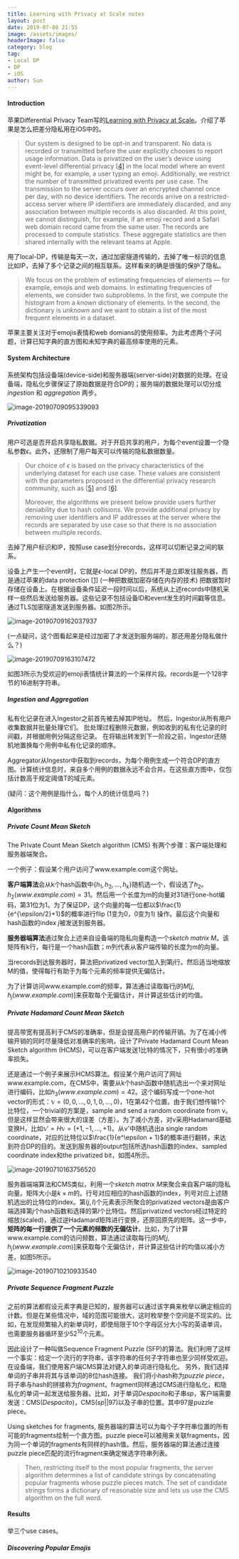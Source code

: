 ```yaml
---
title: Learning with Privacy at Scale notes
layout: post
date: 2019-07-08 21:55
image: /assets/images/
headerImage: false
category: blog
tag:
- Local DP
- DP
- iOS
author: Sun
---
```


#### Introduction

苹果Differential Privacy Team写的[Learning with Privacy at Scale](https://machinelearning.apple.com/2017/12/06/learning-with-privacy-at-scale.html#DR14)。介绍了苹果是怎么把差分隐私用在iOS中的。

>Our system is designed to be opt-in and transparent. No data is recorded or transmitted before the user explicitly chooses to report usage information. Data is privatized on the user’s device using event-level differential privacy [[4\]](https://machinelearning.apple.com/2017/12/06/learning-with-privacy-at-scale.html#DNPR10) in the local model where an event might be, for example, a user typing an emoji. Additionally, we restrict the number of transmitted privatized events per use case. The transmission to the server occurs over an encrypted channel once per day, with no device identifiers. The records arrive on a restricted-access server where IP identifiers are immediately discarded, and any association between multiple records is also discarded. At this point, we cannot distinguish, for example, if an emoji record and a Safari web domain record came from the same user. The records are processed to compute statistics. These aggregate statistics are then shared internally with the relevant teams at Apple.

用了local-DP，传输是每天一次，通过加密隧道传输的，去掉了唯一标识的信息比如IP，去掉了多个记录之间的相互联系。这样看来的确是很强的保护了隐私。

> We focus on the problem of estimating frequencies of elements — for example, emojis and web domains. In estimating frequencies of elements, we consider two subproblems. In the first, we compute the histogram from a *known* dictionary of elements. In the second, the dictionary is *unknown* and we want to obtain a list of the most frequent elements in a dataset.

苹果主要关注对于emojis表情和web domians的使用频率。为此考虑两个子问题，计算已知字典的直方图和未知字典的最高频率使用的元素。

#### System Architecture

系统架构包括设备端(device-side)和服务器端(server-side)对数据的处理。在设备端，隐私化步骤保证了原始数据是符合DP的；服务端的数据处理可以切分成 *ingestion* 和 *aggregation* 两步。

![image-20190709095339093](/assets/images/image-apple-dp.png)

##### Privatization

用户可选是否开启共享隐私数据。对于开启共享的用户，为每个event设置一个隐私参数$\epsilon$。此外，还限制了用户每天可以传输的隐私数据数量。

> Our choice of $\epsilon$ is based on the privacy characteristics of the underlying dataset for each use case. These values are consistent with the parameters proposed in the differential privacy research community, such as [[5\]](https://machinelearning.apple.com/2017/12/06/learning-with-privacy-at-scale.html#FPE16) and [[6\]](https://machinelearning.apple.com/2017/12/06/learning-with-privacy-at-scale.html#QYYKX16).
>
> Moreover, the algorithms we present below provide users further deniability due to hash collisions. We provide additional privacy by removing user identifiers and IP addresses at the server where the records are separated by use case so that there is no association between multiple records.

去掉了用户标识和IP，按照use case划分records，这样可以切断记录之间的联系。

设备上产生一个event时，它就是$\epsilon$-local DP的，然后并不是立即发往服务器，而是通过苹果的data protection [[1\]](https://machinelearning.apple.com/2017/12/06/learning-with-privacy-at-scale.html#AppleSecurity) (一种把数据加密存储在内存的技术) 把数据暂时存储在设备上。在根据设备条件延迟一段时间以后，系统从上述records中随机采样一些然后发送给服务器。这些记录不包括设备ID和event发生的时间戳等信息。通过TLS加密隧道发送到服务器。如图2所示。

![image-20190709162037937](/assets/images/image-apple-DP2.png)

(一点疑问，这个图看起来是经过加密了才发送到服务端的，那还用差分隐私做什么？)

![image-20190709163107472](/assets/images/image-apple-DP3.png)

如图3所示为受欢迎的emoji表情统计算法的一个采样片段。records是一个128字节的16进制字符串。

##### Ingestion and Aggregation

私有化记录在进入Ingestor之前首先被去掉其IP地址。 然后，Ingestor从所有用户收集数据并批量处理它们。 批处理过程删除元数据，例如收到的私有化记录的时间戳，并根据用例分隔这些记录。 在将输出转发到下一阶段之前，Ingestor还随机地置换每个用例中私有化记录的顺序。

Aggregator从Ingestor中获取到records，为每个用例生成一个符合DP的直方图。计算统计信息时，来自多个用例的数据永远不会合并。在这些直方图中，仅包括计数高于规定阈值T的域元素。

(疑问：这个用例是指什么，每个人的统计信息吗？)

#### Algorithms

##### Private Count Mean Sketch

The Private Count Mean Sketch algorithm (CMS) 有两个步骤：客户端处理和服务器端聚合。

一个例子：假设某个用户访问了www.example.com这个网址。

**客户端算法**会从k个hash函数中$\{h_1, h_2, \dots, h_k\}$随机选一个，假设选了$h_2$。$h_2(www.example.com) = 31$。然后用一个长度为m的向量对31进行one-hot编码，第31位为1。为了保证DP，这个向量的每一位都以$\frac{1}{e^{\epsilon/2}+1}$的概率进行flip (1变为0，0变为1) 操作。最后这个向量和hash函数的index $j$被发送到服务器。

**服务器端算法**通过聚合上述来自设备端的隐私向量构造一个*sketch matrix M*。该矩阵有k行，每行是一个hash函数；m列代表从客户端传输的长度为m的向量。

当records到达服务器时，算法把privatized vector加入到第$j$行。然后适当地缩放M的值，使得每行有助于为每个元素的频率提供无偏估计。

为了计算访问www.example.com的频率，算法通过读取每行$j$的$M[j, h_j(www.example.com)]$来获取每个无偏估计，并计算这些估计的均值。

##### Private Hadamard Count Mean Sketch

提高带宽有提高利于CMS的准确率，但是会提高用户的传输开销。为了在减小传输开销的同时尽量降低对准确率的影响，设计了Private Hadamard Count Mean Sketch algorithm (HCMS)，可以在客户端发送1比特的情况下，只有很小的准确率损失。

还是通过一个例子来展示HCMS算法。假设某个用户访问了网址www.example.com，在CMS中，需要从k个hash函数中随机选出一个来对网址进行编码，比如$h_3(www.example.com) = 42$。这个编码写成一个one-hot vector的形式：$\mathbb{v} = (0,0,\dots,0,1,0,\dots,0)$，1在第42个位置。由于我们想传输1个比特位，一个trivial的方案是，sample and send a random coordinate from v。但是这样显然会带来很大的误差（方差）。为了减小方差，对v采用Hadamard基础变换H，比如$\mathbb{v'} = H\mathbb{v} = (+1, -1, \dots, +1)$。从v'中随机选出a single random coordinate，对应的比特位以$\frac{1}{e^\epsilon + 1}$的概率进行翻转，来达到符合DP的目的。发送到服务器的output包括所选hash函数的index、sampled coordinate index和the privatized bit，如图4所示。

![image-20190710163756520](/assets/images/image-apple-DP4.png)

服务器端端算法和CMS类似，利用一个*sketch matrix M*来聚合来自客户端的隐私向量。矩阵大小是$k \times m$的。行号对应相应的hash函数的index，列号对应上述随机选出的比特位的index。第$(j,l)$个元素表示所聚合的privatized vectors是由客户端选择第$j$个hash函数和选择的第$l$个比特位。然后privatized vectors经过特定的缩放(scaled)，通过逆Hadamard矩阵进行变换，还原回原先的矩阵。这一步中，**矩阵的每一行提供了一个元素的频数的无偏估计**。比如，为了计算www.example.com的访问频数，算法通过读取每行$j$的$M[j, h_j(www.example.com)]$来获取每个无偏估计，并计算这些估计的均值以减小方差。如图5所示。

![image-20190710210933540](/assets/images/image-apple-DP5.png)

##### Private Sequence Fragment Puzzle

之前的算法都假设元素字典是已知的，服务器可以通过该字典来枚举以确定相应的计数。但是在某些情况中，域的范围可能很大，这时枚举整个空间是不现实的。比如，在发现频繁输入的新单词时，即使局限于10个字母区分大小写的英语单词，也需要服务器循环至少$52^{10}$个元素。

因此设计了一种叫做Sequence Fragment Puzzle (SFP)的算法。我们利用了这样一个事实：给定一个流行的字符串，该字符串的任何子字符串也至少同样受欢迎。在设备端，我们使用客户端CMS算法对键入的单词进行隐私化。 另外，我们选择单词的子串并将其与该单词的8位hash连接。 我们将小hash称为*puzzle piece*，将子串与hash的拼接称为*fragment*。fragment同样通过CMS进行隐私化，和隐私化的单词一起发送给服务器。比如，对于单词*Despacito*和子串*sp*，客户端需要发送：CMS(*Despacito*)，CMS(*sp*||97)以及子串的位置。其中97是puzzle piece。

Using sketches for fragments, 服务器端的算法可以为每个子字符串位置的所有可能的fragments绘制一个直方图。puzzle piece可以被用来关联fragments，因为同一个单词的fragments有同样的hash值。然后，服务器端的算法通过连接puzzle piece匹配的流行fragment来确定候选字符串列表。

> Then, restricting itself to the most popular fragments, the server algorithm determines a list of candidate strings by concatenating popular fragments whose puzzle pieces match. The set of candidate strings forms a dictionary of reasonable size and lets us use the CMS algorithm on the full word.

#### Results

举三个use cases。

##### Discovering Popular Emojis

















